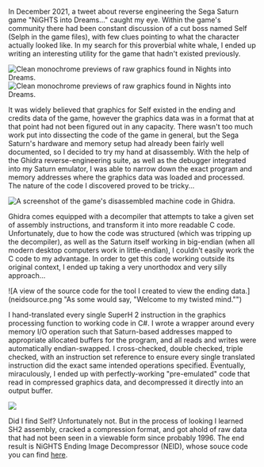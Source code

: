 In December 2021, a tweet about reverse engineering the Sega Saturn game "NiGHTS into Dreams..." caught my eye. Within the game's community there had been constant discussion of a cut boss named Self (Selph in the game files), with few clues pointing to what the character actually looked like. In my search for this proverbial white whale, I ended up writing an interesting utility for the game that hadn't existed previously.

<div class="neid-preview-data">
<img src="ENDING2_0003CFBC.png" alt="Clean monochrome previews of raw graphics found in Nights into Dreams." title="The lack of color is due to the color data being stored in a region of the game that hasn't been discovered yet. These will be updated once those are found!">
<img src="ENDING2_00048714.png" alt="Clean monochrome previews of raw graphics found in Nights into Dreams." title="The lack of color is due to the color data being stored in a region of the game that hasn't been discovered yet. These will be updated once those are found!">
</div>

It was widely believed that graphics for Self existed in the ending and credits data of the game, however the graphics data was in a format that at that point had not been figured out in any capacity. There wasn't too much work put into dissecting the code of the game in general, but the Sega Saturn's hardware and memory setup had already been fairly well documented, so I decided to try my hand at disassembly. With the help of the Ghidra reverse-engineering suite, as well as the debugger integrated into my Saturn emulator, I was able to narrow down the exact program and memory addresses where the graphics data was loaded and processed. The nature of the code I discovered proved to be tricky...

![A screenshot of the game's disassembled machine code in Ghidra.](ghidraview.png "Ghidra's tools provide extremely powerful code analysis, but even they slip sometimes.")

Ghidra comes equipped with a decompiler that attempts to take a given set of assembly instructions, and transform it into more readable C code. Unfortunately, due to how the code was structured (which was tripping up the decompiler), as well as the Saturn itself working in big-endian (when all modern desktop computers work in little-endian), I couldn't easily work the C code to my advantage. In order to get this code working outside its original context, I ended up taking a very unorthodox and very silly approach...

![A view of the source code for the tool I created to view the ending data.](neidsource.png "As some would say, "Welcome to my twisted mind."")

I hand-translated every single SuperH 2 instruction in the graphics processing function to working code in C#. I wrote a wrapper around every memory I/O operation such that Saturn-based addresses mapped to appropriate allocated buffers for the program, and all reads and writes were automatically endian-swapped. I cross-checked, double checked, triple checked, with an instruction set reference to ensure every single translated instruction did the exact same intended operations specified. Eventually, miraculously, I ended up with perfectly-working "pre-emulated" code that read in compressed graphics data, and decompressed it directly into an output buffer.

![](neiddataraw.png)

Did I find Self? Unfortunately not. But in the process of looking I learned SH2 assembly, cracked a compression format, and got ahold of raw data that had not been seen in a viewable form since probably 1996. The end result is NiGHTS Ending Image Decompressor (NEID), whose souce code you can find [here](https://github.com/foreverWIP/NEID).